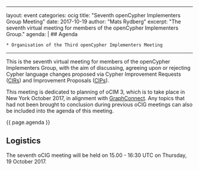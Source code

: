 ---
layout: event
categories: ocig
title:  "Seventh openCypher Implementers Group Meeting"
date:   2017-10-19
author: "Mats Rydberg"
excerpt: "The seventh virtual meeting for members of the openCypher Implementers Group."
agenda: |
    ## Agenda

    * Organisation of the Third openCypher Implementers Meeting
---------------------------------------------------------------
This is the seventh virtual meeting for members of the openCypher Implementers Group, with the aim of discussing, agreeing upon or rejecting Cypher language changes proposed via Cypher Improvement Requests (<a href="https://github.com/opencypher/openCypher/issues?q=is%3Aopen+is%3Aissue+label%3ACIR" target="_blank">CIRs</a>) and Improvement Proposals (<a href="/cips/" target="_blank">CIPs</a>).

This meeting is dedicated to planning of oCIM 3, which is to take place in New York October 2017, in alignment with [GraphConnect](http://graphconnect.com/).
Any topics that had not been brought to conclusion during previous oCIG meetings can also be included into the agenda of this meeting.

{{ page.agenda }}

## Logistics

The seventh oCIG meeting will be held on 15.00 - 16:30 UTC on Thursday, 19 October 2017.
